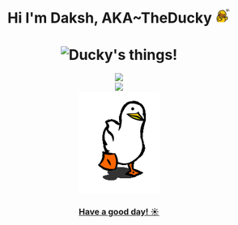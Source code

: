 <h1 align="center">Hi I'm Daksh, AKA~TheDucky <img width=30px src="wave.gif"></h1>

<h1 align=center><img src="https://readme-typing-svg.herokuapp.com/?font=jetbrains+mono&color=%a623a&size=22&center=true&vCenter=true&lines=Java%2C+Linux%2C+Python%2C+Bash..." alt="Ducky's things!"></h1>
<p align="center">
  <a href=#><img src="https://github-readme-stats.vercel.app/api?username=TheDucky&show_icons=true&theme=discord_old_blurple"><br/>
  <img src="https://github-readme-stats.vercel.app/api/top-langs/?username=TheDucky&layout=compact&theme=discord_old_blurple"><br/>
    <img src="walk.gif">
    <h3 align="center">Have a good day! ☀️<h3/>
</p>
  


